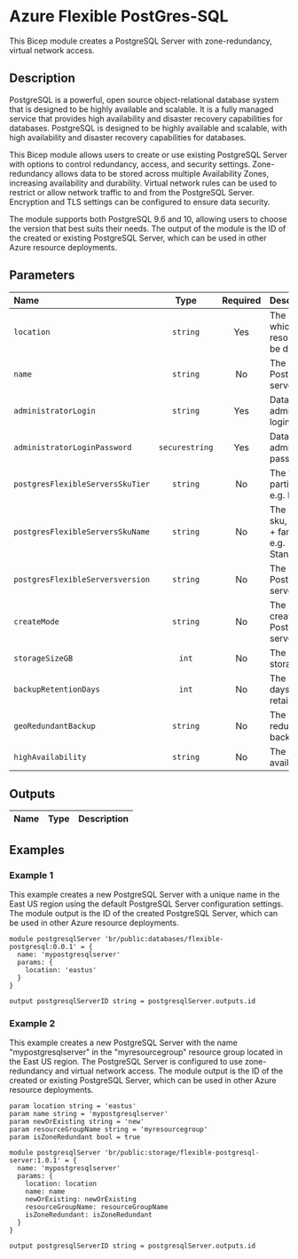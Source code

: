 # Azure Flexible PostGres-SQL

This Bicep module creates a PostgreSQL Server with zone-redundancy, virtual network access.

## Description

PostgreSQL is a powerful, open source object-relational database system that is designed to be highly available and scalable.
It is a fully managed service that provides high availability and disaster recovery capabilities for databases.
PostgreSQL is designed to be highly available and scalable, with high availability and disaster recovery capabilities for databases.

This Bicep module allows users to create or use existing PostgreSQL Server with options to control redundancy, access, and security settings. Zone-redundancy allows data to be stored across multiple Availability Zones, increasing availability and durability. Virtual network rules can be used to restrict or allow network traffic to and from the PostgreSQL Server. Encryption and TLS settings can be configured to ensure data security.

The module supports both PostgreSQL 9.6 and 10, allowing users to choose the version that best suits their needs. The output of the module is the ID of the created or existing PostgreSQL Server, which can be used in other Azure resource deployments.

## Parameters

| Name                             | Type           | Required | Description                                                                 |
| :------------------------------- | :------------: | :------: | :-------------------------------------------------------------------------- |
| `location`                       | `string`       | Yes      | The location into which the resources should be deployed                    |
| `name`                           | `string`       | No       | The name of the PostgreSQL server                                           |
| `administratorLogin`             | `string`       | Yes      | Database administrator login name                                           |
| `administratorLoginPassword`     | `securestring` | Yes      | Database administrator password                                             |
| `postgresFlexibleServersSkuTier` | `string`       | No       | The tier of the particular SKU, e.g. Burstable                              |
| `postgresFlexibleServersSkuName` | `string`       | No       | The name of the sku, typically, tier + family + cores, e.g. Standard_D4s_v3 |
| `postgresFlexibleServersversion` | `string`       | No       | The version of a PostgreSQL server                                          |
| `createMode`                     | `string`       | No       | The mode to create a new PostgreSQL server                                  |
| `storageSizeGB`                  | `int`          | No       | The size of the storage in GB                                               |
| `backupRetentionDays`            | `int`          | No       | The number of days a backup is retained                                     |
| `geoRedundantBackup`             | `string`       | No       | The geo-redundant backup setting                                            |
| `highAvailability`               | `string`       | No       | The high availability mode                                                  |

## Outputs

| Name | Type | Description |
| :--- | :--: | :---------- |

## Examples

### Example 1

This example creates a new PostgreSQL Server with a unique name in the East US region using the default PostgreSQL Server configuration settings. The module output is the ID of the created PostgreSQL Server, which can be used in other Azure resource deployments.

```bicep
module postgresqlServer 'br/public:databases/flexible-postgresql:0.0.1' = {
  name: 'mypostgresqlserver'
  params: {
    location: 'eastus'
  }
}

output postgresqlServerID string = postgresqlServer.outputs.id
```

### Example 2

This example creates a new PostgreSQL Server with the name "mypostgresqlserver" in the "myresourcegroup" resource group located in the East US region. The PostgreSQL Server is configured to use zone-redundancy and virtual network access. The module output is the ID of the created or existing PostgreSQL Server, which can be used in other Azure resource deployments.

```bicep
param location string = 'eastus'
param name string = 'mypostgresqlserver'
param newOrExisting string = 'new'
param resourceGroupName string = 'myresourcegroup'
param isZoneRedundant bool = true

module postgresqlServer 'br/public:storage/flexible-postgresql-server:1.0.1' = {
  name: 'mypostgresqlserver'
  params: {
    location: location
    name: name
    newOrExisting: newOrExisting
    resourceGroupName: resourceGroupName
    isZoneRedundant: isZoneRedundant
  }
}

output postgresqlServerID string = postgresqlServer.outputs.id
```